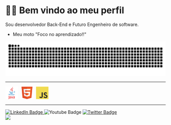 # 👋🏻  Bem vindo ao meu perfil




 
Sou desenvolvedor Back-End e Futuro Engenheiro de software.

- Meu moto "Foco no aprendizado!!"

![Snake animation](https://github.com/lucassenderski/lucassenderski/blob/output/github-contribution-grid-snake.svg)

---

<div>
  <img src="https://github.com/devicons/devicon/blob/master/icons/java/java-original-wordmark.svg" title="Java" alt="Java" width="40" height="40"/>&nbsp;
  <img src="https://github.com/devicons/devicon/blob/master/icons/html5/html5-original.svg" title="HTML5" alt="HTML" width="40" height="40"/>&nbsp;
  <img src="https://github.com/devicons/devicon/blob/master/icons/javascript/javascript-original.svg" title="JavaScript" alt="JavaScript" width="40" height="40"/>&nbsp;
</div>

---
 <div id="badges">
  <a href = "https://www.linkedin.com/in/lucas-senderski-b150b0141">
    <img src="https://img.shields.io/badge/LinkedIn-blue?style=for-the-badge&logo=linkedin&logoColor=white" alt="LinkedIn Badge"/>
  </a>
  <img src="https://img.shields.io/badge/YouTube-red?style=for-the-badge&logo=youtube&logoColor=white" alt="Youtube Badge"/>
    <a href = "https://twitter.com/LucasSenderski">
  <img src="https://img.shields.io/badge/Twitter-blue?style=for-the-badge&logo=twitter&logoColor=white" alt="Twitter Badge"/>
    </a>
</div>

<div align = "left">
<img height = "200em" src="https://github-readme-stats.vercel.app/api/top-langs/?username=lucassenderski&show_icons=true&theme=vision-friendly-dark&count_private=true"/>
</div>

